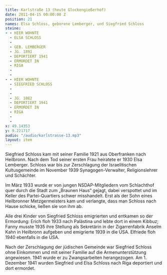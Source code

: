 ```yaml
---
title: Karlstraße 13 (heute Glockengießerhof)
date: 2011-04-15 00:00:00 Z
position: 21
names: Elsa Schloss, geborene Lemberger, und Siegfried Schloss
steine:
- - HIER WOHNTE
  - ELSA SCHLOSS
  - 
  - GEB. LEMBERGER
  - JG. 1891
  - DEPORTIERT 1941
  - ERMORDET IN
  - RIGA
  - 
  - 
- - HIER WOHNTE
  - SIEGFRIED SCHLOSS
  - 
  - 
  - JG. 1882
  - DEPORTIERT 1941
  - ERMORDET IN
  - RIGA
  - 
  - 
x: 49.14353
y: 9.221717
audio: "/audio/karlstrasse-13.mp3"
layout: item
---
```


Siegfried Schloss kam mit seiner Familie 1921 aus Oberfranken nach Heilbronn. Nach dem Tod seiner ersten Frau heiratete er 1930 Elsa Lemberger. Schloss war bis zur Zerschlagung der Israelitischen Kultusgemeinde im November 1939 Synagogen-Verwalter, Religionslehrer und Schächter.

Im März 1933 wurde er von jungen NSDAP-Mitgliedern vom Schlachthof quer durch die Stadt zum „Braunen Haus“ gejagt, dabei verspottet und im Keller des Partei-Quartiers schwer misshandelt. Erst als der Sohn eines Heilbronner Metzgermeisters kam und verlangte, dass man Schloss nach Hause schicke, ließen sie von ihm ab.

Alle drei Kinder von Siegfried Schloss emigrierten und entkamen so der Ermordung: Erich floh 1933 nach Palästina und lebte dort in einem Kibbuz; Fanny musste 1935 ihre Stellung als Sekretärin in der Zigarrenfabrik Anselm Kahn in Heilbronn aufgeben und emigrierte 1939 in die USA. Elfriede floh 1940 ebenfalls in die USA.

Nach der Zerschlagung der jüdischen Gemeinde war Siegfried Schloss ohne Einkommen und mit seiner Familie auf die Armenunterstützung angewiesen. 1941 wurde er zu Zwangsarbeiten herangezogen. Am 1. Dezember 1941 wurden Siegfried und Elsa Schloss nach Riga deportiert und dort ermordet.